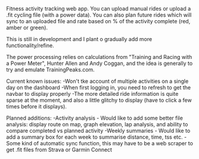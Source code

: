 Fitness activity tracking web app. You can upload manual rides or upload a .fit cycling file (with a power data). You can also plan future rides which will sync to an uploaded file and rate based on % of the activity complete (red, amber or green). 

This is still in development and I plant o gradually add more functionality/refine.

The power processing relies on calculations from "Training and Racing with a Power Meter", Hunter Allen and Andy Coggan, and the idea is generally to try and emulate TrainingPeaks.com.

Current known issues: 
-Won't tke account of multiple activities on a single day on the dashboard 
-When first logging in, you need to refresh to get the navbar to display properly 
-The more detailed ride information is quite sparse at the moment, and also a little glitchy to display (have to click a few times before it displays).

Planned additions: 
-Activity analysis - Would like to add some better file analysis: display route on map, graph elevation, lap analysis, and ability to compare completed vs planned activity 
-Weekly summaries - Would like to add a summary box for each week to summarise distance, time, tss etc. -Some kind of automatic sync function, this may have to be a web scraper to get .fit files from Strava or Garmin Connect
